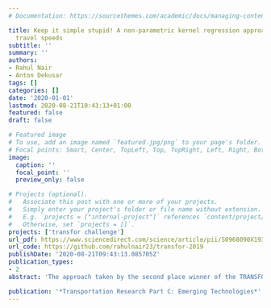 ```yaml
---
# Documentation: https://sourcethemes.com/academic/docs/managing-content/

title: Keep it simple stupid! A non-parametric kernel regression approach to forecast
  travel speeds
subtitle: ''
summary: ''
authors:
- Rahul Nair
- Anton Dekusar
tags: []
categories: []
date: '2020-01-01'
lastmod: 2020-08-21T10:43:13+01:00
featured: false
draft: false

# Featured image
# To use, add an image named `featured.jpg/png` to your page's folder.
# Focal points: Smart, Center, TopLeft, Top, TopRight, Left, Right, BottomLeft, Bottom, BottomRight.
image:
  caption: ''
  focal_point: ''
  preview_only: false

# Projects (optional).
#   Associate this post with one or more of your projects.
#   Simply enter your project's folder or file name without extension.
#   E.g. `projects = ["internal-project"]` references `content/project/deep-learning/index.md`.
#   Otherwise, set `projects = []`.
projects: ['transfor challenge']
url_pdf: https://www.sciencedirect.com/science/article/pii/S0968090X19309350
url_code: https://github.com/rahulnair23/transfor-2019
publishDate: '2020-08-21T09:43:13.085705Z'
publication_types:
- 2
abstract: 'The approach taken by the second place winner of the TRANSFOR prediction challenge is presented. The challenge involves forecasting travel speeds on two arterial links in Xi’an City in China for two five hour periods on a single day. Travel speeds are measured from trajectory information on probe vehicles from a fleet of vehicles for a large sub-area of the city. After experimenting with several deep learning methods, we settle on a simple non-parametric kernel regression approach. The method, borrowed from previous work in fixed route transit predictions, formalizes the intuition that in urban systems most failure patterns are recurrent. Our choice is supported by test results where the method outperformed all evaluated neural architectures. The results suggest simple methods are very competitive, particularly considering the high lifecycle cost of deep learning models.'

publication: '*Transportation Research Part C: Emerging Technologies*'
---
```


